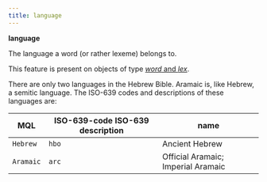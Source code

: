 ```yaml
---
title: language
---
```


**language**


The language a word (or rather lexeme) belongs to.

This feature is present on objects of type [*word* and *lex*](otype).

There are only two languages in the Hebrew Bible.
Aramaic is, like Hebrew, a semitic language.
The ISO-639 codes and descriptions of these languages are:

MQL | ISO-639-code ISO-639 description | name
---|---|---
`Hebrew` |`hbo` |    Ancient Hebrew
`Aramaic`|`arc` |    Official Aramaic; Imperial Aramaic


